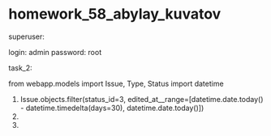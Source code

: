 # homework_58_abylay_kuvatov

superuser:

  login: admin
  password: root
  
task_2:

  from webapp.models import Issue, Type, Status
  import datetime
  
  1. Issue.objects.filter(status_id=3, edited_at__range=[datetime.date.today() - datetime.timedelta(days=30), datetime.date.today()])
  2. 
  3. 
